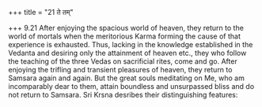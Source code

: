 +++
title = "21 ते तम्"

+++
9.21 After enjoying the spacious world of heaven, they return to the world of mortals when the meritorious Karma forming the cause of that experience is exhausted. Thus, lacking in the knowledge established in the Vedanta and desiring only the attainment of heaven etc., they who follow the teaching of the three Vedas on sacrificial rites, come and go. After enjoying the trifling and transient pleasures of heaven, they return to Samsara again and again. But the great souls meditating on Me,
who am incomparably dear to them, attain boundless and unsurpassed bliss and do not return to Samsara. Sri Krsna desribes their distinguishing features:
